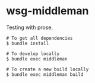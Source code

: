 # wsg-middleman
Testing with prose.

```
# To get all dependencies
$ bundle install

# To develop locally
$ bundle exec middleman

# To create a new build locally
$ bundle exec middleman build
```